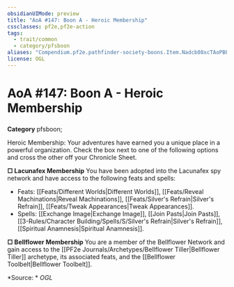 ```yaml
---
obsidianUIMode: preview
title: "AoA #147: Boon A - Heroic Membership"
cssclasses: pf2e,pf2e-action
tags:
  - trait/common
  - category/pfsboon
aliases: "Compendium.pf2e.pathfinder-society-boons.Item.Nadcb08xcTAoPBEX"
license: OGL
---
```

# AoA #147: Boon A - Heroic Membership

### 

**Category** pfsboon; 




Heroic Membership: Your adventures have earned you a unique place in a powerful organization. Check the box next to one of the following options and cross the other off your Chronicle Sheet.

**□ Lacunafex Membership** You have been adopted into the Lacunafex spy network and have access to the following feats and spells:

*   Feats: [[Feats/Different Worlds|Different Worlds]], [[Feats/Reveal Machinations|Reveal Machinations]], [[Feats/Silver's Refrain|Silver's Refrain]], [[Feats/Tweak Appearances|Tweak Appearances]].
*   Spells: [[Exchange Image|Exchange Image]], [[Join Pasts|Join Pasts]], [[3-Rules/Character Building/Spells/S/Silver's Refrain|Silver's Refrain]], [[Spiritual Anamnesis|Spiritual Anamnesis]].

**□ Bellflower Membership** You are a member of the Bellflower Network and gain access to the [[PF2e Journals/Archetypes/Bellflower Tiller|Bellflower Tiller]] archetype, its associated feats, and the [[Bellflower Toolbelt|Bellflower Toolbelt]].

*Source: *
*OGL*